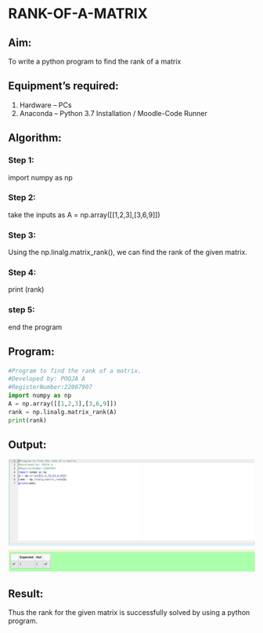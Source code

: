 # RANK-OF-A-MATRIX
## Aim:
To write a python program to find the rank of a matrix

## Equipment’s required:
1. 	Hardware – PCs
2. 	Anaconda – Python 3.7 Installation / Moodle-Code Runner

## Algorithm:
### Step 1: 
import numpy as np
### Step 2: 
take the inputs as A = np.array([[1,2,3],[3,6,9]])
### Step 3: 
Using the np.linalg.matrix_rank(), we can find the rank of the given matrix.
### Step 4:
print (rank)
### step 5:
end the program

## Program:
```python
#Program to find the rank of a matrix.
#Developed by: POOJA A
#RegisterNumber:22007907
import numpy as np
A = np.array([[1,2,3],[3,6,9]])
rank = np.linalg.matrix_rank(A)
print(rank)
```

## Output:
![](./rank.png)

## Result:
Thus the rank for the given matrix is successfully solved by  using a python program.

